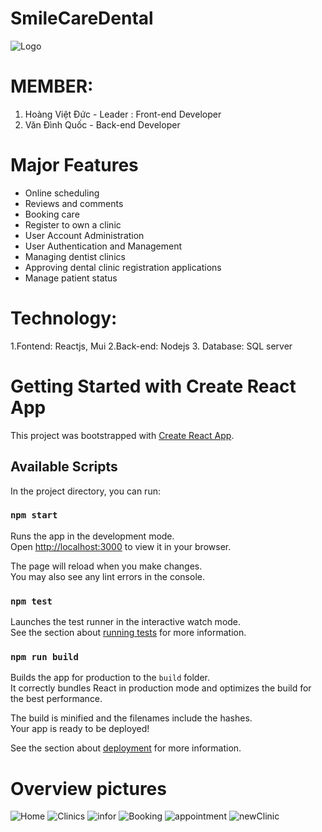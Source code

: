 # SmileCareDental
![Logo](https://firebasestorage.googleapis.com/v0/b/lab202-5de90.appspot.com/o/Logophongkham%2FScreenshot%202024-07-23%20230119.jpg?alt=media&token=882fcd55-a56f-4a9c-b2c1-3e23e27c0748)

# MEMBER:
1. Hoàng Việt Đức - Leader : Front-end Developer
2. Văn Đình Quốc - Back-end Developer

# Major Features
- Online scheduling
- Reviews and comments
- Booking care
- Register to own a clinic
- User Account Administration
- User Authentication and Management
- Managing dentist clinics
- Approving dental clinic registration applications
- Manage patient status


# Technology:
1.Fontend: Reactjs, Mui
2.Back-end: Nodejs
3. Database: SQL server

# Getting Started with Create React App

This project was bootstrapped with [Create React App](https://github.com/facebook/create-react-app).

## Available Scripts

In the project directory, you can run:

### `npm start`

Runs the app in the development mode.\
Open [http://localhost:3000](http://localhost:3000) to view it in your browser.

The page will reload when you make changes.\
You may also see any lint errors in the console.

### `npm test`

Launches the test runner in the interactive watch mode.\
See the section about [running tests](https://facebook.github.io/create-react-app/docs/running-tests) for more information.

### `npm run build`

Builds the app for production to the `build` folder.\
It correctly bundles React in production mode and optimizes the build for the best performance.

The build is minified and the filenames include the hashes.\
Your app is ready to be deployed!

See the section about [deployment](https://facebook.github.io/create-react-app/docs/deployment) for more information.

# Overview pictures
![Home](https://firebasestorage.googleapis.com/v0/b/lab202-5de90.appspot.com/o/smileCareDental%2Fhome.png?alt=media&token=cda2a74c-ba16-497e-9a71-dc5e4e620f35)
![Clinics](https://firebasestorage.googleapis.com/v0/b/lab202-5de90.appspot.com/o/smileCareDental%2Fclinics.png?alt=media&token=32e44d18-82ae-476d-b332-45aae917a743)
![infor](https://firebasestorage.googleapis.com/v0/b/lab202-5de90.appspot.com/o/smileCareDental%2Finforclinic.png?alt=media&token=d204a74b-17c7-4e31-87ee-9a100f8902a2)
![Booking](https://firebasestorage.googleapis.com/v0/b/lab202-5de90.appspot.com/o/smileCareDental%2Fbooking.png?alt=media&token=d5e48f3e-70c3-4d8c-98d2-4c0713a9da8f)
![appointment](https://firebasestorage.googleapis.com/v0/b/lab202-5de90.appspot.com/o/smileCareDental%2Fappointment.png?alt=media&token=0eabecb4-567c-44a7-9e97-62d588e3c932)
![newClinic](https://firebasestorage.googleapis.com/v0/b/lab202-5de90.appspot.com/o/smileCareDental%2Fnewclinic.png?alt=media&token=e9b9828d-9028-4343-b4c3-ddf44a87b534)
